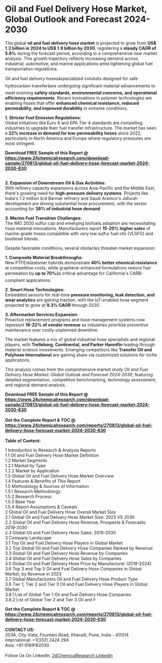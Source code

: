 <h1>Oil and Fuel Delivery Hose Market, Global Outlook and Forecast 2024-2030</h1><p>The global <strong>oil and fuel delivery hose market</strong> is projected to grow from <strong>US$ 1.2 billion in 2024 to US$ 1.9 billion by 2030</strong>, registering a <strong>steady CAGR of 5.8%</strong> during the forecast period, according to a comprehensive new market analysis. This growth trajectory reflects increasing demand across industrial, automotive, and marine applications amid tightening global fuel transportation regulations.</p><p>Oil and fuel delivery hosesâspecialized conduits designed for safe hydrocarbon transferâare undergoing significant material advancements to meet evolving <strong>safety standards, environmental concerns, and operational efficiency requirements</strong>. Recent innovations in polymer technologies are enabling hoses that offer <strong>enhanced chemical resistance, reduced permeability, and improved durability</strong> in extreme conditions.</p><p><strong>1. Stricter Fuel Emission Regulations:</strong><br>
Global initiatives like Euro 6 and EPA Tier 4 standards are compelling industries to upgrade their fuel transfer infrastructure. The market has seen a <strong>22% increase in demand for low-permeability hoses</strong> since 2022, particularly in North America and Europe where regulatory pressures are most stringent.</p><div><b>Download FREE Sample of this Report @ 
            <a href="https://www.24chemicalresearch.com/download-sample/270813/global-oil-fuel-delivery-hose-forecast-market-2024-2030-630">
            https://www.24chemicalresearch.com/download-sample/270813/global-oil-fuel-delivery-hose-forecast-market-2024-2030-630</a></b></div><br><p><strong>2. Expansion of Downstream Oil &amp; Gas Activities:</strong><br>
With refinery capacity expansions across Asia-Pacific and the Middle East, there's growing need for <strong>high-pressure delivery systems</strong>. Projects like India's 1.2 million b/d Barmer refinery and Saudi Aramco's Jafurah development are driving substantial hose procurement, with the sector accounting for <strong>38% of industrial hose demand</strong>.</p><p><strong>3. Marine Fuel Transition Challenges:</strong><br>
The IMO 2020 sulfur cap and emerging biofuels adoption are necessitating hose material innovations. Manufacturers report <strong>15-20% higher sales</strong> of marine-grade hoses compatible with very low sulfur fuel oils (VLSFO) and biodiesel blends.</p><p>Despite favorable conditions, several obstacles threaten market expansion:</p><p><strong>1. Composite Material Breakthroughs:</strong><br>
New PTFE/elastomer hybrids demonstrate <strong>40% better chemical resistance</strong> at competitive costs, while graphene-enhanced formulations reduce fuel permeation by <strong>up to 70%</strong>âa critical advantage for California's CARB-compliant applications.</p><p><strong>2. Smart Hose Technologies:</strong><br>
Embedded sensors for real-time <strong>pressure monitoring, leak detection, and wear analytics</strong> are gaining traction, with the IoT-enabled hose segment projected to grow at <strong>9.3% CAGR</strong> through 2030.</p><p><strong>3. Aftermarket Services Expansion:</strong><br>
Proactive replacement programs and hose management systems now represent <strong>18-22% of vendor revenue</strong> as industries prioritize preventive maintenance over costly unplanned downtime.</p><p>The market features a mix of global industrial hose specialists and regional players, with <strong>Trelleborg, Continental, and Parker Hannifin</strong> leading through material science investments. Emerging competitors like <strong>Transfer Oil and Polyhose International</strong> are gaining share via customized solutions for niche applications.</p><p>This analysis comes from the comprehensive market study <em>Oil and Fuel Delivery Hose Market: Global Outlook and Forecast 2024-2030</em>, featuring detailed segmentation, competitive benchmarking, technology assessment, and regional demand analysis.</p><div><b>Download FREE Sample of this Report @ 
            <a href="https://www.24chemicalresearch.com/download-sample/270813/global-oil-fuel-delivery-hose-forecast-market-2024-2030-630">
            https://www.24chemicalresearch.com/download-sample/270813/global-oil-fuel-delivery-hose-forecast-market-2024-2030-630</a></b></div><br><div><b>Get the Complete Report & TOC @ 
            <a href="https://www.24chemicalresearch.com/reports/270813/global-oil-fuel-delivery-hose-forecast-market-2024-2030-630">
            https://www.24chemicalresearch.com/reports/270813/global-oil-fuel-delivery-hose-forecast-market-2024-2030-630</a></b></div><br>
            <b>Table of Content:</b><p>1 Introduction to Research & Analysis Reports<br />
    1.1 Oil and Fuel Delivery Hose Market Definition<br />
    1.2 Market Segments<br />
        1.2.1 Market by Type<br />
        1.2.2 Market by Application<br />
    1.3 Global Oil and Fuel Delivery Hose Market Overview<br />
    1.4 Features & Benefits of This Report<br />
    1.5 Methodology & Sources of Information<br />
        1.5.1 Research Methodology<br />
        1.5.2 Research Process<br />
        1.5.3 Base Year<br />
        1.5.4 Report Assumptions & Caveats<br />
2 Global Oil and Fuel Delivery Hose Overall Market Size<br />
    2.1 Global Oil and Fuel Delivery Hose Market Size: 2023 VS 2030<br />
    2.2 Global Oil and Fuel Delivery Hose Revenue, Prospects & Forecasts: 2019-2030<br />
    2.3 Global Oil and Fuel Delivery Hose Sales: 2019-2030<br />
3 Company Landscape<br />
    3.1 Top Oil and Fuel Delivery Hose Players in Global Market<br />
    3.2 Top Global Oil and Fuel Delivery Hose Companies Ranked by Revenue<br />
    3.3 Global Oil and Fuel Delivery Hose Revenue by Companies<br />
    3.4 Global Oil and Fuel Delivery Hose Sales by Companies<br />
    3.5 Global Oil and Fuel Delivery Hose Price by Manufacturer (2019-2024)<br />
    3.6 Top 3 and Top 5 Oil and Fuel Delivery Hose Companies in Global Market, by Revenue in 2023<br />
    3.7 Global Manufacturers Oil and Fuel Delivery Hose Product Type<br />
    3.8 Tier 1, Tier 2 and Tier 3 Oil and Fuel Delivery Hose Players in Global Market<br />
        3.8.1 List of Global Tier 1 Oil and Fuel Delivery Hose Companies<br />
        3.8.2 List of Global Tier 2 and Tier 3 Oil and F</p><div><b>Get the Complete Report & TOC @ 
            <a href="https://www.24chemicalresearch.com/reports/270813/global-oil-fuel-delivery-hose-forecast-market-2024-2030-630">
            https://www.24chemicalresearch.com/reports/270813/global-oil-fuel-delivery-hose-forecast-market-2024-2030-630</a></b></div><br><b>CONTACT US:</b><br>
            203A, City Vista, Fountain Road, Kharadi, Pune, India - 411014<br>
            International: +1(332) 2424 294<br>
            Asia: +91 9169162030 <br><br>
            Follow Us On LinkedIn: <a href="https://www.linkedin.com/company/24chemicalresearch/">24ChemicalResearch LinkedIn</a>